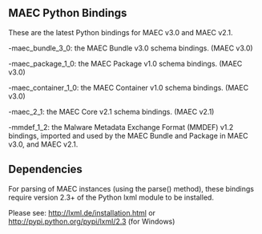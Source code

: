 MAEC Python Bindings
--------------------------------
These are the latest Python bindings for MAEC v3.0 and MAEC v2.1.

-maec_bundle_3_0: the MAEC Bundle v3.0 schema bindings. (MAEC v3.0)

-maec_package_1_0: the MAEC Package v1.0 schema bindings. (MAEC v3.0)

-maec_container_1_0: the MAEC Container v1.0 schema bindings. (MAEC v3.0)

-maec_2_1: the MAEC Core v2.1 schema bindings. (MAEC v2.1)

-mmdef_1_2: the Malware Metadata Exchange Format (MMDEF) v1.2 bindings, imported
and used by the MAEC Bundle and Package in MAEC v3.0, and MAEC v2.1.

Dependencies
------------
For parsing of MAEC instances (using the parse() method),
these bindings require version 2.3+ of the Python lxml module to be installed. 

Please see:
http://lxml.de/installation.html
or
http://pypi.python.org/pypi/lxml/2.3 (for Windows)


